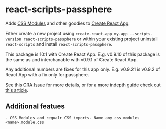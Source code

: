 # react-scripts-passphere

Adds [CSS Modules](https://github.com/css-modules/css-modules) and other goodies to [Create React App](https://github.com/facebookincubator/create-react-app).

Either create a new project using
`create-react-app my-app --scripts-version react-scripts-passphere`
or within your existing project uninstall `react-scripts` and install `react-scripts-passphere`.

This package is 10:1 with Create React App. E.g. v0.9.10 of this package is the same as and interchanable with v0.9.1 of Create React App.

Any additional numbers are fixes for this app only. E.g. v0.9.21 is v0.9.2 of React App with a fix only for passphere.

See this [CRA Issue](https://github.com/facebookincubator/create-react-app/issues/682) for more details, or for a more indepth guide check out [this article](https://medium.com/@shubheksha/tweaking-configuration-for-react-scripts-in-create-react-app-d91e9d03a42f).

## Additional featues
	- CSS Modules and regualr CSS imports. Name any css modules <name>.module.css
